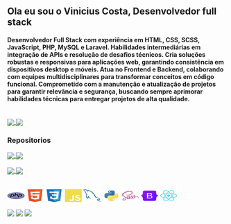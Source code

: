 ## Ola eu sou o Vinicius Costa, Desenvolvedor full stack
#### Desenvolvedor Full Stack com experiência em HTML, CSS, SCSS, JavaScript, PHP, MySQL e Laravel. Habilidades intermediárias em integração de APIs e resolução de desafios técnicos. Cria soluções robustas e responsivas para aplicações web, garantindo consistência em dispositivos desktop e móveis. Atua no Frontend e Backend, colaborando com equipes multidisciplinares para transformar conceitos em código funcional. Comprometido com a manutenção e atualização de projetos para garantir relevância e segurança, buscando sempre aprimorar habilidades técnicas para entregar projetos de alta qualidade.

<br/>
<div style="display: inline_block">
<a href="https://github.com/ViniciusCosta126/github-readme-stats" >
  <img align="center" src="https://github-readme-stats.vercel.app/api?username=ViniciusCosta126&count_private=true&hide=stars&show_icons=true&theme=dark&cache_seconds=14400" />
</a>
<a href="https://github.com/ViniciusCosta126/github-readme-stats">
  <img align="center" src="https://github-readme-stats.vercel.app/api/top-langs/?username=ViniciusCosta126&layout=compact&hide=html,css,scss,sass,ruby,Objective-c%2B%2B,typescript,starlark&theme=dark&cache_seconds=14400" />
</a>
</div>

### Repositorios

<div>
<a href="https://github.com/ViniciusCosta126/controle-series-laravel">
  <img align="center" src="https://github-readme-stats.vercel.app/api/pin/?username=ViniciusCosta126&repo=controle-series-laravel&theme=dark&cache_seconds=14400" />
</a>
<a href="https://github.com/ViniciusCosta126/estoque-laravel">
  <img align="center" src="https://github-readme-stats.vercel.app/api/pin/?username=ViniciusCosta126&repo=estoque-laravel&theme=dark&cache_seconds=14400" />
</a>
<br/><br/>
<a href="https://github.com/ViniciusCosta126/medicSearchRest">
  <img align="center" src="https://github-readme-stats.vercel.app/api/pin/?username=ViniciusCosta126&repo=medicSearchRest&theme=dark&cache_seconds=14400" />
</a>
<a href="https://github.com/ViniciusCosta126/medSearch">
  <img align="center" src="https://github-readme-stats.vercel.app/api/pin/?username=ViniciusCosta126&repo=medSearch&theme=dark&cache_seconds=14400" />
</a>
<br/>
</div>
<br/>
<div style="display: inline_block"><br>
  <img align="center" alt="Vini-PHP" height="30" width="40" src="https://raw.githubusercontent.com/devicons/devicon/master/icons/php/php-original.svg">
  <img align="center" alt="Vini-HTML" height="30" width="40" src="https://raw.githubusercontent.com/devicons/devicon/master/icons/html5/html5-original.svg">
  <img align="center" alt="Vini-CSS" height="30" width="40" src="https://raw.githubusercontent.com/devicons/devicon/master/icons/css3/css3-original.svg">
   <img align="center" alt="Vini-Js" height="30" width="40" src="https://raw.githubusercontent.com/devicons/devicon/master/icons/javascript/javascript-plain.svg">
   <img align="center" alt="Vini-SQL" height="30" width="40" src="https://raw.githubusercontent.com/devicons/devicon/master/icons/mysql/mysql-original.svg">
  <img align="center" alt="Vini-Python" height="30" width="40" src="https://raw.githubusercontent.com/devicons/devicon/master/icons/python/python-original.svg">
  <img align="center" alt="Vini-SASS" height="30" width="40" src="https://raw.githubusercontent.com/devicons/devicon/master/icons/sass/sass-original.svg">
  <img align="center" alt="Vini-BOOT" height="30" width="40" src="https://raw.githubusercontent.com/devicons/devicon/master/icons/bootstrap/bootstrap-original.svg">
  <img align="center" alt="Vini-React" height="30" width="40" src="https://raw.githubusercontent.com/devicons/devicon/master/icons/react/react-original.svg">
</div>
<br/>
<div> 
  <a href="https://instagram.com/__viniciusc6" target="_blank"><img src="https://img.shields.io/badge/-Instagram-%23E4405F?style=for-the-badge&logo=instagram&logoColor=white" target="_blank"></a>
  <a href = "mailto:viniciuscosta126@gmail.com"><img src="https://img.shields.io/badge/-Gmail-%23333?style=for-the-badge&logo=gmail&logoColor=white" target="_blank"></a>
  <a href="https://www.linkedin.com/in/vinicius-costa-643810181" target="_blank"><img src="https://img.shields.io/badge/-LinkedIn-%230077B5?style=for-the-badge&logo=linkedin&logoColor=white" target="_blank"></a> 
</div>

